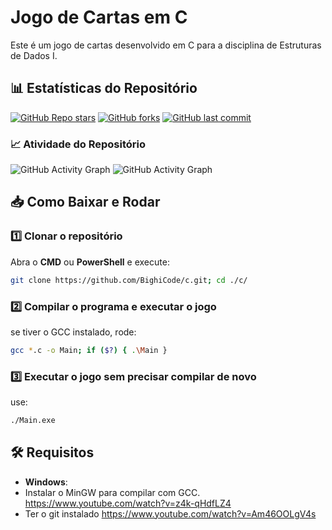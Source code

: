 # Jogo de Cartas em C

Este é um jogo de cartas desenvolvido em C para a disciplina de Estruturas de Dados I.

## 📊 Estatísticas do Repositório
[![GitHub Repo stars](https://img.shields.io/github/stars/BighiCode/c?style=social)](https://github.com/BighiCode/c)
[![GitHub forks](https://img.shields.io/github/forks/BighiCode/c?style=social)](https://github.com/BighiCode/c)
[![GitHub last commit](https://img.shields.io/github/last-commit/BighiCode/c)](https://github.com/BighiCode/c)

### 📈 Atividade do Repositório
![GitHub Activity Graph](https://github-readme-activity-graph.vercel.app/graph?username=BighiCode&repo=c&theme=react-dark)
![GitHub Activity Graph](https://github-readme-activity-graph.vercel.app/graph?username=patrickvrl&repo=c&theme=react-dark)


## 📥 Como Baixar e Rodar

### 1️⃣ Clonar o repositório
Abra o **CMD** ou **PowerShell** e execute:
```sh
git clone https://github.com/BighiCode/c.git; cd ./c/
```

### 2️⃣ Compilar o programa e executar o jogo
se tiver o GCC instalado, rode:
```sh
gcc *.c -o Main; if ($?) { .\Main }
```

### 3️⃣ Executar o jogo sem precisar compilar de novo

use:
```sh
./Main.exe
```

## 🛠 Requisitos
- **Windows**: 
- Instalar o MinGW para compilar com GCC.
    https://www.youtube.com/watch?v=z4k-qHdfLZ4
- Ter o git instalado
    https://www.youtube.com/watch?v=Am46OOLgV4s


